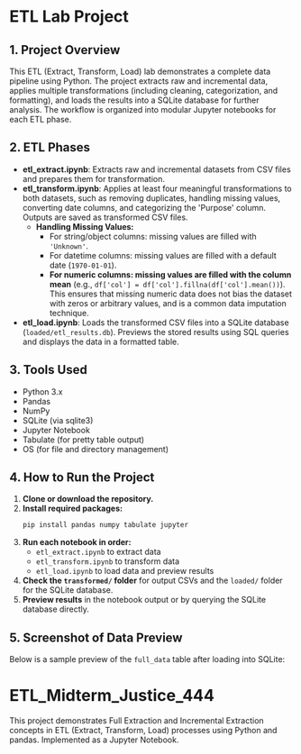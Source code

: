 # ETL Lab Project

## 1. Project Overview
This ETL (Extract, Transform, Load) lab demonstrates a complete data pipeline using Python. The project extracts raw and incremental data, applies multiple transformations (including cleaning, categorization, and formatting), and loads the results into a SQLite database for further analysis. The workflow is organized into modular Jupyter notebooks for each ETL phase.


## 2. ETL Phases
- **etl_extract.ipynb**: Extracts raw and incremental datasets from CSV files and prepares them for transformation.
- **etl_transform.ipynb**: Applies at least four meaningful transformations to both datasets, such as removing duplicates, handling missing values, converting date columns, and categorizing the 'Purpose' column. Outputs are saved as transformed CSV files.
    - **Handling Missing Values:**
        - For string/object columns: missing values are filled with `'Unknown'`.
        - For datetime columns: missing values are filled with a default date (`1970-01-01`).
        - **For numeric columns: missing values are filled with the column mean** (e.g., `df['col'] = df['col'].fillna(df['col'].mean())`). This ensures that missing numeric data does not bias the dataset with zeros or arbitrary values, and is a common data imputation technique.
- **etl_load.ipynb**: Loads the transformed CSV files into a SQLite database (`loaded/etl_results.db`). Previews the stored results using SQL queries and displays the data in a formatted table.

## 3. Tools Used
- Python 3.x
- Pandas
- NumPy
- SQLite (via sqlite3)
- Jupyter Notebook
- Tabulate (for pretty table output)
- OS (for file and directory management)

## 4. How to Run the Project
1. **Clone or download the repository.**
2. **Install required packages:**
   ```bash
   pip install pandas numpy tabulate jupyter
   ```
3. **Run each notebook in order:**
   - `etl_extract.ipynb` to extract data
   - `etl_transform.ipynb` to transform data
   - `etl_load.ipynb` to load data and preview results
4. **Check the `transformed/` folder** for output CSVs and the `loaded/` folder for the SQLite database.
5. **Preview results** in the notebook output or by querying the SQLite database directly.

## 5. Screenshot of Data Preview
Below is a sample preview of the `full_data` table after loading into SQLite:


# ETL_Midterm_Justice_444
This project demonstrates Full Extraction and Incremental Extraction concepts in ETL (Extract, Transform, Load) processes using Python and pandas. Implemented as a Jupyter Notebook.
